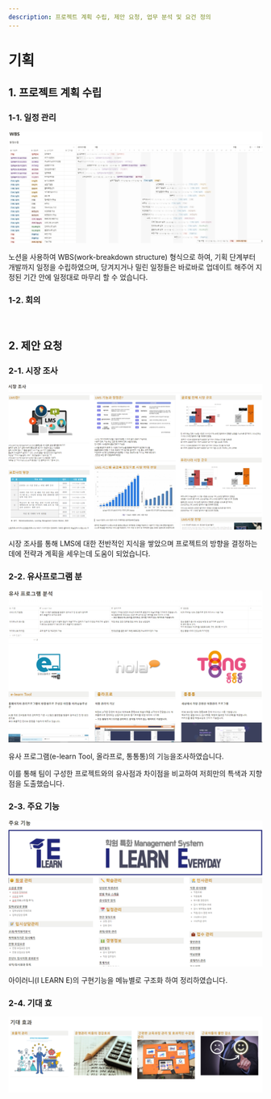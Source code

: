 ```yaml
---
description: 프로젝트 계획 수립, 제안 요청, 업무 분석 및 요건 정의
---
```


# 기획

## 1. 프로젝트 계획 수립

### 1-1.  일정 관리

![](../../.gitbook/assets/WBS.PNG)

노션을 사용하여 WBS(work-breakdown structure) 형식으로 하여, 기획 단계부터 개발까지 일정을 수립하였으며, 당겨지거나 밀린 일정들은 바로바로 업데이트 해주어 지정된 기간 안에 일정대로 마무리 할 수 었습니다.



### 1-2.  회의

<img scr="../../.gitbook/assets/회의록.PNG" width="800px" >





## 2. 제안 요청

### 2-1. 시장 조사

![](../../.gitbook/assets/시장조사.PNG)

시장 조사를 통해 LMS에 대한 전반적인 지식을 쌓았으며 프로젝트의 방향을 결정하는데에 전략과 계획을 세우는데 도움이 되었습니다.&#x20;

### 2-2. 유사프로그램 분&#x20;

![](../../.gitbook/assets/유사플그램.PNG)

유사 프로그램(e-learn Tool, 올라프로, 통통통)의 기능을조사하였습니다.

이를 통해 팀이 구성한 프로젝트와의 유사점과 차이점을 비교하여 저희만의 특색과 지향점을 도출했습니다.

### 2-3. 주요 기능

![](../../.gitbook/assets/주요기능.PNG)

아이러니(I LEARN E)의 구현기능을 메뉴별로 구조화 하여 정리하였습니다.

### 2-4. 기대 효&#x20;

![](../../.gitbook/assets/기대효과.PNG)

